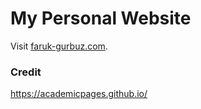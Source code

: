 My Personal Website
=====

Visit [faruk-gurbuz.com](https://faruk-gurbuz.com). 

### Credit

https://academicpages.github.io/

